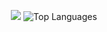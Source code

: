 <p align="center">
  <img src="https://github-readme-stats.vercel.app/api?username=j4gwire&theme=default&show_icons=true&hide_border=true&count_private=true" />
  <img src="https://github-readme-stats.vercel.app/api/top-langs/?username=j4gwire&theme=default&show_icons=true&hide_border=true&layout=compact" alt="Top Languages" />
</p>
